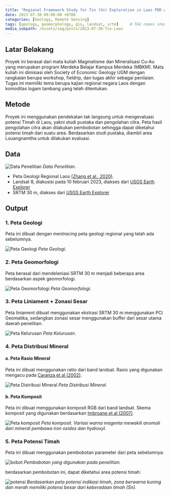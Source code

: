 ```yaml
---
title: "Regional Framework Study for Tin (Sn) Exploration in Laos PDR with Special Case Study Louangnamtha Area"
date: 2023-07-30 09:00:00 +0700
categories: [Geology, Remote Sensing]
tags: [geology, geomorphology, gis, landsat, srtm]     # TAG names should always be lowercase
media_subpath: /assets/img/posts/2023-07-30-Tin-Laos
---
```


## Latar Belakang
Proyek ini berasal dari mata kuliah Magmatisme dan Mineralisasi Cu-Au yang merupakan program Merdeka Belajar Kampus Merdeka (MBKM). Mata kuliah ini diinisiasi oleh Society of Economic Geology UGM dengan rangkaian berupa workshop, fieldrip, dan tugas akhir sebagai penilaian. Tugas ini memiliki tema berupa kajian regional negara Laos dengan komoditas logam tambang yang telah ditentukan.

## Metode
Proyek ini menggunakan pendekatan tak langsung untuk mengevaluasi potensi Timah di Laos, yakni studi pustaka dan pengolahan citra. Peta hasil pengolahan citra akan dilakukan pembobotan sehingga dapat diketahui potensi timah dari suatu area. Berdasarkan studi pustaka, diambil area Louangnamtha untuk dilakukan evaluasi.

## Data
![Data Penelitian](data.jpg)
_Data Penelitian._

- Peta Geologi Regional Laos [(Zhang et al., 2020)](https://doi.org/10.1016/j.oregeorev.2020.103582).
- Landsat 8, diakusisi pada 10 februari 2023, diakses dari [USGS Earth Explorer](https://earthexplorer.usgs.gov/)
- SRTM 30 m, diakses dari  [USGS Earth Explorer](https://earthexplorer.usgs.gov/)

## Output
### 1. Peta Geologi  
Peta ini dibuat dengan men*tracing* peta geologi regional yang telah ada sebelumnya.  

![Peta Geologi](peta_geologi.jpg)
_Peta Geologi._

### 2. Peta Geomorfologi 
Peta berasal dari mendeleniasi SRTM 30 m menjadi beberapa area berdasarkan aspek geomorfologi.

![Peta Geomorfologi](peta_geomorf.jpg)
_Peta Geomorfologi._

### 3. Peta Liniament + Zonasi Sesar
Peta liniament dibuat menggunakan ekstrasi SRTM 30 m menggunakan PCI Geomatika, sedangkan zonasi sesar menggunakan buffer dari sesar utama daerah penelitian.

![Peta Kelurusan](peta_kelurusan.jpg)
_Peta Kelurusan._

### 4. Peta Distribusi Mineral
#### a. Peta Rasio Mineral
Peta ini dibuat menggunakan ratio dari band landsat. Rasio yang digunakan mengacu pada [Caranza et al (2002)](https://doi.org/10.1080/01431160110115014).

![Peta Distribusi Mineral](peta_distribusi_mineral.jpg)
_Peta Distribusi Mineral._

#### b. Peta Komposit
Peta ini dibuat menggunakan komposit RGB dari band landsat. Skema komposit yang digunakan berdasarkan [Imbroane et al (2007)](https://dx.doi.org/10.1109/SYNASC.2007.52).

![Peta komposit](peta_komposit.jpg)
_Peta komposit. Variasi warna magenta mewakili anomali dari mineral pembawa iron oxides dan hydroxyl._

### 5. Peta Potensi Timah
Peta ini dibuat menggunakan pembobotan parameter dari peta sebelumnya: 

![bobot](bobot.jpg)
_Pembobotan yang digunakan pada penelitian._

berdasarkan pembobotan ini, dapat diketahui area potensi timah:

![potensi](peta_potensi.jpg)
_Berdasarkan peta potensi indikasi timah, zona berwarna kuning dan merah memiliki potensi besar dari keberadaan timah (Sn)._
